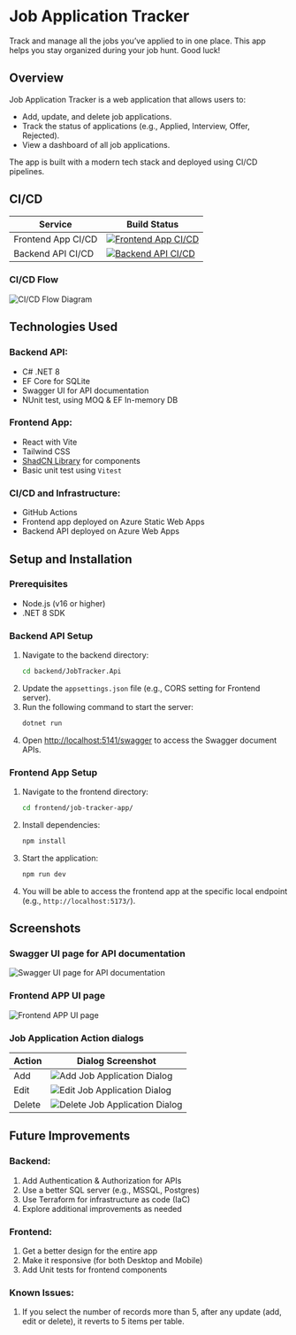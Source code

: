 # Job Application Tracker
Track and manage all the jobs you’ve applied to in one place. This app helps you stay organized during your job hunt. Good luck!

## Overview
Job Application Tracker is a web application that allows users to:
- Add, update, and delete job applications.
- Track the status of applications (e.g., Applied, Interview, Offer, Rejected).
- View a dashboard of all job applications.

The app is built with a modern tech stack and deployed using CI/CD pipelines.

## CI/CD

| Service           | Build Status                                                                 |
|-------------------|-----------------------------------------------------------------------------|
| Frontend App CI/CD | [![Frontend App CI/CD](https://github.com/prasnitt/JobTracker/actions/workflows/frontend-ci-cd.yml/badge.svg?branch=main)](https://github.com/prasnitt/JobTracker/actions/workflows/frontend-ci-cd.yml) |
| Backend API CI/CD  | [![Backend API CI/CD](https://github.com/prasnitt/JobTracker/actions/workflows/backend-ci-cd.yml/badge.svg?branch=main)](https://github.com/prasnitt/JobTracker/actions/workflows/backend-ci-cd.yml) |

### CI/CD Flow

![CI/CD Flow Diagram](screenshots/JobTracker-CI-CD.drawio.png)

## Technologies Used

### Backend API:
- C# .NET 8
- EF Core for SQLite
- Swagger UI for API documentation
- NUnit test, using MOQ & EF In-memory DB

### Frontend App:
- React with Vite
- Tailwind CSS
- [ShadCN Library](https://ui.shadcn.com/) for components
- Basic unit test using `Vitest`

### CI/CD and Infrastructure:
- GitHub Actions
- Frontend app deployed on Azure Static Web Apps
- Backend API deployed on Azure Web Apps

## Setup and Installation

### Prerequisites
- Node.js (v16 or higher)
- .NET 8 SDK

### Backend API Setup
1. Navigate to the backend directory:
   ```bash
   cd backend/JobTracker.Api
   ```
2. Update the `appsettings.json` file (e.g., CORS setting for Frontend server).
3. Run the following command to start the server:
   ```bash
   dotnet run
   ```
4. Open [http://localhost:5141/swagger](http://localhost:5141/swagger) to access the Swagger document APIs.

### Frontend App Setup
1. Navigate to the frontend directory:
   ```bash
   cd frontend/job-tracker-app/
   ```
2. Install dependencies:
   ```bash
   npm install
   ```
3. Start the application:
   ```bash
   npm run dev
   ```
4. You will be able to access the frontend app at the specific local endpoint (e.g., `http://localhost:5173/`).

## Screenshots  

### Swagger UI page for API documentation
![Swagger UI page for API documentation](screenshots/Swagger-UI-For-API-doc.png)  

### Frontend APP UI page 
![Frontend APP UI page](screenshots/frontend-app-home-page.png)  

### Job Application Action dialogs

| Action            |    Dialog Screenshot                            |
|-------------------|-------------------------------------------------|
| Add               | ![Add Job Application Dialog](screenshots/add-job-dialog.png)  |
| Edit              | ![Edit Job Application Dialog](screenshots/edit-job-dialog.png)  |
| Delete            | ![Delete Job Application Dialog](screenshots/delete-job-dialog.png)  |

## Future Improvements

### Backend:

1. Add Authentication & Authorization for APIs
2. Use a better SQL server (e.g., MSSQL, Postgres)
3. Use Terraform for infrastructure as code (IaC)
4. Explore additional improvements as needed

### Frontend:

1. Get a better design for the entire app
2. Make it responsive (for both Desktop and Mobile)
3. Add Unit tests for frontend components


### Known Issues:

1. If you select the number of records more than 5, after any update (add, edit or delete), it reverts to 5 items per table.